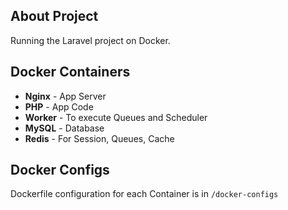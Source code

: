 ## About Project

 Running the Laravel project on Docker. 
 

## Docker Containers

 - **Nginx** - App Server
 - **PHP** - App Code
 - **Worker** - To execute Queues and Scheduler
 - **MySQL** - Database
 - **Redis** - For Session, Queues, Cache

## Docker Configs

 Dockerfile configuration for each Container is in `/docker-configs`
